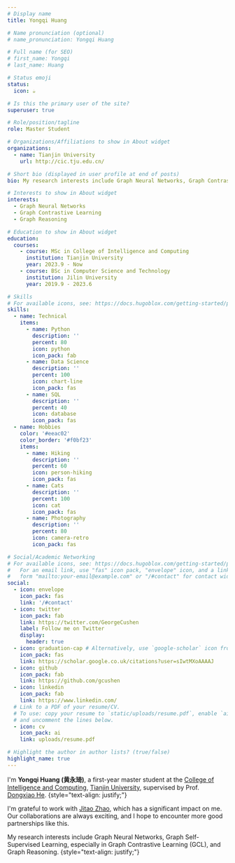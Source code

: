 ```yaml
---
# Display name
title: Yongqi Huang

# Name pronunciation (optional)
# name_pronunciation: Yongqi Huang

# Full name (for SEO)
# first_name: Yongqi
# last_name: Huang

# Status emoji
status:
  icon: ☕️

# Is this the primary user of the site?
superuser: true

# Role/position/tagline
role: Master Student

# Organizations/Affiliations to show in About widget
organizations:
  - name: Tianjin University
    url: http://cic.tju.edu.cn/

# Short bio (displayed in user profile at end of posts)
bio: My research interests include Graph Neural Networks, Graph Contrastive Learning and Graph Reasoning.

# Interests to show in About widget
interests:
  - Graph Neural Networks
  - Graph Contrastive Learning
  - Graph Reasoning

# Education to show in About widget
education:
  courses:
    - course: MSc in College of Intelligence and Computing
      institution: Tianjin University
      year: 2023.9 - Now
    - course: BSc in Computer Science and Technology
      institution: Jilin University
      year: 2019.9 - 2023.6

# Skills
# For available icons, see: https://docs.hugoblox.com/getting-started/page-builder/#icons
skills:
  - name: Technical
    items:
      - name: Python
        description: ''
        percent: 80
        icon: python
        icon_pack: fab
      - name: Data Science
        description: ''
        percent: 100
        icon: chart-line
        icon_pack: fas
      - name: SQL
        description: ''
        percent: 40
        icon: database
        icon_pack: fas
  - name: Hobbies
    color: '#eeac02'
    color_border: '#f0bf23'
    items:
      - name: Hiking
        description: ''
        percent: 60
        icon: person-hiking
        icon_pack: fas
      - name: Cats
        description: ''
        percent: 100
        icon: cat
        icon_pack: fas
      - name: Photography
        description: ''
        percent: 80
        icon: camera-retro
        icon_pack: fas

# Social/Academic Networking
# For available icons, see: https://docs.hugoblox.com/getting-started/page-builder/#icons
#   For an email link, use "fas" icon pack, "envelope" icon, and a link in the
#   form "mailto:your-email@example.com" or "/#contact" for contact widget.
social:
  - icon: envelope
    icon_pack: fas
    link: '/#contact'
  - icon: twitter
    icon_pack: fab
    link: https://twitter.com/GeorgeCushen
    label: Follow me on Twitter
    display:
      header: true
  - icon: graduation-cap # Alternatively, use `google-scholar` icon from `ai` icon pack
    icon_pack: fas
    link: https://scholar.google.co.uk/citations?user=sIwtMXoAAAAJ
  - icon: github
    icon_pack: fab
    link: https://github.com/gcushen
  - icon: linkedin
    icon_pack: fab
    link: https://www.linkedin.com/
  # Link to a PDF of your resume/CV.
  # To use: copy your resume to `static/uploads/resume.pdf`, enable `ai` icons in `params.yaml`,
  # and uncomment the lines below.
  - icon: cv
    icon_pack: ai
    link: uploads/resume.pdf

# Highlight the author in author lists? (true/false)
highlight_name: true
---
```


I'm <strong>Yongqi Huang (黄永琦)</strong>, a first-year master student at the [College of Intelligence and Computing](https://cic.tju.edu.cn/), [Tianjin University](https://www.tju.edu.cn/index.htm), supervised by Prof. [Dongxiao He](http://cic.tju.edu.cn/faculty/hedongxiao/index.htm). 
{style="text-align: justify;"}

I'm grateful to work with [Jitao Zhao](https://scholar.google.com/citations?hl=en&user=QGvyorsAAAAJ), which has a significant impact on me. Our collaborations are always exciting, and I hope to encounter more good partnerships like this.

My research interests include Graph Neural Networks, Graph Self-Supervised Learning, especially in Graph Contrastive Learning (GCL), and Graph Reasoning.
{style="text-align: justify;"}
